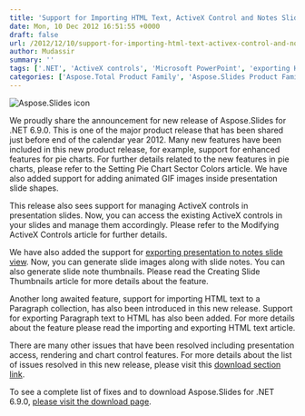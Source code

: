 ```yaml
---
title: 'Support for Importing HTML Text, ActiveX Control and Notes Slide View Rendering Added in Aspose.Slides for .NET 6.9.0'
date: Mon, 10 Dec 2012 16:51:55 +0000
draft: false
url: /2012/12/10/support-for-importing-html-text-activex-control-and-notes-slide-view-rendering-added-in-aspose.slides-for-.net-6.9.0/
author: Mudassir
summary: ''
tags: ['.NET', 'ActiveX controls', 'Microsoft PowerPoint', 'exporting HTML text', 'importing HTML text', 'note slide view', 'product release']
categories: ['Aspose.Total Product Family', 'Aspose.Slides Product Family']
---
```


![Aspose.Slides icon][1]

We proudly share the announcement for new release of Aspose.Slides for .NET 6.9.0. This is one of the major product release that has been shared just before end of the calendar year 2012. Many new features have been included in this new product release, for example, support for enhanced features for pie charts. For further details related to the new features in pie charts, please refer to the Setting Pie Chart Sector Colors article. We have also added support for adding animated GIF images inside presentation slide shapes.

This release also sees support for managing ActiveX controls in presentation slides. Now, you can access the existing ActiveX controls in your slides and manage them accordingly. Please refer to the Modifying ActiveX Controls article for further details.

We have also added the support for [exporting presentation to notes slide view][2]. Now, you can generate slide images along with slide notes. You can also generate slide note thumbnails. Please read the Creating Slide Thumbnails article for more details about the feature.

Another long awaited feature, support for importing HTML text to a Paragraph collection, has also been introduced in this new release. Support for exporting Paragraph text to HTML has also been added. For more details about the feature please read the importing and exporting HTML text article.

There are many other issues that have been resolved including presentation access, rendering and chart control features. For more details about the list of issues resolved in this new release, please visit this [download section link][3].

To see a complete list of fixes and to download Aspose.Slides for .NET 6.9.0, [please visit the download page][4].




[1]: http://www.aspose.com/Images/aspose.slides-logo2.jpg
[2]: https://docs.aspose.com/display/barcodeproductfamily/Home
[3]: https://blog.aspose.com/
[4]: http://www.aspose.com/community/files/51/.net-components/aspose.slides-for-.net/default.aspx




